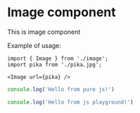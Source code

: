 # Image component

This is image component

Example of usage:

```tsx
import { Image } from './image';
import pika from './pika.jpg';

<Image url={pika} />
```

```js pure
console.log('Hello from pure js!')

```

```js
console.log('Hello from js playground!')

```